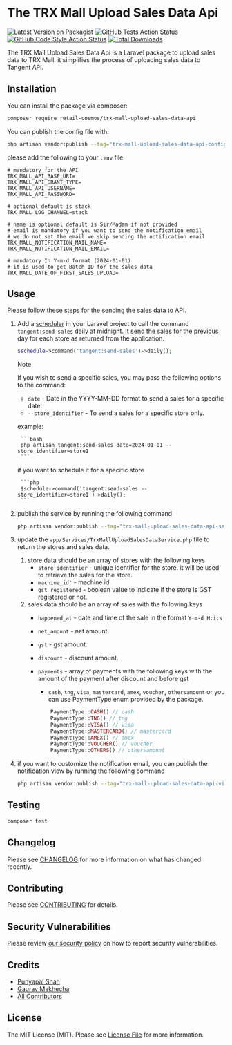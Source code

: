 # The TRX Mall Upload Sales Data Api

[![Latest Version on Packagist](https://img.shields.io/packagist/v/retail-cosmos/trx-mall-upload-sales-data-api.svg?style=flat-square)](https://packagist.org/packages/retail-cosmos/trx-mall-upload-sales-data-api)
[![GitHub Tests Action Status](https://img.shields.io/github/actions/workflow/status/retail-cosmos/trx-mall-upload-sales-data-api/run-tests.yml?branch=main&label=tests&style=flat-square)](https://github.com/retail-cosmos/trx-mall-upload-sales-data-api/actions?query=workflow%3Arun-tests+branch%3Amain)
[![GitHub Code Style Action Status](https://img.shields.io/github/actions/workflow/status/retail-cosmos/trx-mall-upload-sales-data-api/fix-php-code-style-issues.yml?branch=main&label=code%20style&style=flat-square)](https://github.com/retail-cosmos/trx-mall-upload-sales-data-api/actions?query=workflow%3A"Fix+PHP+code+style+issues"+branch%3Amain)
[![Total Downloads](https://img.shields.io/packagist/dt/retail-cosmos/trx-mall-upload-sales-data-api.svg?style=flat-square)](https://packagist.org/packages/retail-cosmos/trx-mall-upload-sales-data-api)

The TRX Mall Upload Sales Data Api is a Laravel package to upload sales data to TRX Mall. it simplifies the process of uploading sales data to Tangent API.

## Installation

You can install the package via composer:

```bash
composer require retail-cosmos/trx-mall-upload-sales-data-api
```

You can publish the config file with:

```bash
php artisan vendor:publish --tag="trx-mall-upload-sales-data-api-config"
```

please add the following to your `.env` file

```dotenv
# mandatory for the API
TRX_MALL_API_BASE_URI=
TRX_MALL_API_GRANT_TYPE=
TRX_MALL_API_USERNAME=
TRX_MALL_API_PASSWORD=

# optional default is stack
TRX_MALL_LOG_CHANNEL=stack

# name is optional default is Sir/Madam if not provided
# email is mandatory if you want to send the notification email
# we do not set the email we skip sending the notification email
TRX_MALL_NOTIFICATION_MAIL_NAME=
TRX_MALL_NOTIFICATION_MAIL_EMAIL=

# mandatory In Y-m-d format (2024-01-01) 
# it is used to get Batch ID for the sales data
TRX_MALL_DATE_OF_FIRST_SALES_UPLOAD=

```


## Usage

Please follow these steps for the sending the sales data to API.

1. Add a [scheduler](https://laravel.com/docs/10.x/scheduling) in your Laravel project to call the command `tangent:send-sales` daily at midnight. It send the sales for the previous day for each store as returned from the application.

    ```php
    $schedule->command('tangent:send-sales')->daily();
    ```

    > [!NOTE]
    > If you wish to send a specific sales, you may pass the following options to the command:
    >    - `date` - Date in the YYYY-MM-DD format to send a sales for a specific date.
    >    - `--store_identifier` - To send a sales for a specific store only.

    example:

        ```bash
        php artisan tangent:send-sales date=2024-01-01 --store_identifier=store1
        ```
    if you want to schedule it for a specific store

        ```php
        $schedule->command('tangent:send-sales --store_identifier=store1')->daily();
        ```

2. publish the service by running the following command

    ```bash
    php artisan vendor:publish --tag="trx-mall-upload-sales-data-api-service"
    ```

3. update the `app/Services/TrxMallUploadSalesDataService.php` file to return the stores and sales data.
    
    1. store data should be an array of stores with the following keys
        - `store_identifier` - unique identifier for the store. it will be used to retrieve the sales for the store.
        - `machine_id'` - machine id.
        - `gst_registered` - boolean value to indicate if the store is GST registered or not.
    2. sales data should be an array of sales with the following keys
        - `happened_at` - date and time of the sale in the format `Y-m-d H:i:s`
        - `net_amount` - net amount.
        - `gst` - gst amount.
        - `discount` - discount amount.
        - `payments` - array of payments with the following keys with the amount of the payment after discount and before gst
            - `cash`, `tng`, `visa`, `mastercard`, `amex`, `voucher`, `othersamount` or you can use PaymentType enum provided by the package.
            
            ```php
                PaymentType::CASH() // cash
                PaymentType::TNG() // tng
                PaymentType::VISA() // visa
                PaymentType::MASTERCARD() // mastercard
                PaymentType::AMEX() // amex
                PaymentType::VOUCHER() // voucher
                PaymentType::OTHERS() // othersamount
            ```

4. if you want to customize the notification email, you can publish the notification view by running the following command

    ```bash
    php artisan vendor:publish --tag="trx-mall-upload-sales-data-api-view"
    ```

## Testing

```bash
composer test
```

## Changelog

Please see [CHANGELOG](CHANGELOG.md) for more information on what has changed recently.

## Contributing

Please see [CONTRIBUTING](CONTRIBUTING.md) for details.

## Security Vulnerabilities

Please review [our security policy](../../security/policy) on how to report security vulnerabilities.

## Credits

- [Punyapal Shah](https://github.com/MrPunyapal])
- [Gaurav Makhecha](https://github.com/gauravmak)
- [All Contributors](../../contributors)

## License

The MIT License (MIT). Please see [License File](LICENSE.md) for more information.
